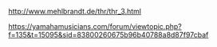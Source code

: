 http://www.mehlbrandt.de/thr/thr_3.html

https://yamahamusicians.com/forum/viewtopic.php?f=135&t=15095&sid=83800260675b96b40788a8d87f97cbaf
